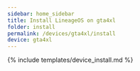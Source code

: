 ```yaml
---
sidebar: home_sidebar
title: Install LineageOS on gta4xl
folder: install
permalink: /devices/gta4xl/install
device: gta4xl
---
```

{% include templates/device_install.md %}
